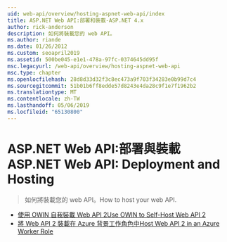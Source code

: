 ```yaml
---
uid: web-api/overview/hosting-aspnet-web-api/index
title: ASP.NET Web API:部署和裝載-ASP.NET 4.x
author: rick-anderson
description: 如何將裝載您的 web API。
ms.author: riande
ms.date: 01/26/2012
ms.custom: seoapril2019
ms.assetid: 500be045-e1e1-478a-97fc-0374645dd95f
msc.legacyurl: /web-api/overview/hosting-aspnet-web-api
msc.type: chapter
ms.openlocfilehash: 28d8d33d32f3c8ec473a9f703f34283e0b99d7c4
ms.sourcegitcommit: 51b01b6ff8edde57d8243e4da28c9f1e7f1962b2
ms.translationtype: MT
ms.contentlocale: zh-TW
ms.lasthandoff: 05/06/2019
ms.locfileid: "65130800"
---
```

# <a name="aspnet-web-api-deployment-and-hosting"></a><span data-ttu-id="752c4-103">ASP.NET Web API:部署與裝載</span><span class="sxs-lookup"><span data-stu-id="752c4-103">ASP.NET Web API: Deployment and Hosting</span></span>

> <span data-ttu-id="752c4-104">如何將裝載您的 web API。</span><span class="sxs-lookup"><span data-stu-id="752c4-104">How to host your web API.</span></span>

- [<span data-ttu-id="752c4-105">使用 OWIN 自我裝載 Web API 2</span><span class="sxs-lookup"><span data-stu-id="752c4-105">Use OWIN to Self-Host Web API 2</span></span>](use-owin-to-self-host-web-api.md)
- [<span data-ttu-id="752c4-106">將 Web API 2 裝載在 Azure 背景工作角色中</span><span class="sxs-lookup"><span data-stu-id="752c4-106">Host Web API 2 in an Azure Worker Role</span></span>](host-aspnet-web-api-in-an-azure-worker-role.md)
